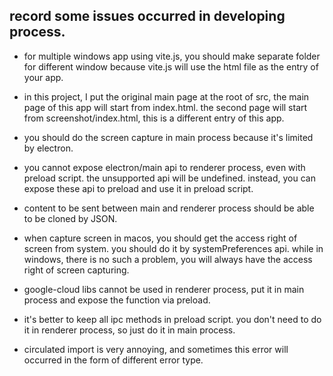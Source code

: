 ## record some issues occurred in developing process.

- for multiple windows app using vite.js, you should make separate folder for different window because vite.js will use the html file as the entry of your app.

- in this project, I put the original main page at the root of src, the main page of this app will start from index.html. the second page will start from screenshot/index.html, this is a different entry of this app.

- you should do the screen capture in main process because it's limited by electron.

- you cannot expose electron/main api to renderer process, even with preload script. the unsupported api will be undefined. instead, you can expose these api to preload and use it in preload script.

- content to be sent between main and renderer process should be able to be cloned by JSON.

- when capture screen in macos, you should get the access right of screen from system. you should do it by systemPreferences api. while in windows, there is no such a problem, you will always have the access right of screen capturing.

- google-cloud libs cannot be used in renderer process, put it in main process and expose the function via preload.

- it's better to keep all ipc methods in preload script. you don't need to do it in renderer process, so just do it in main process.

- circulated import is very annoying, and sometimes this error will occurred in the form of different error type.
